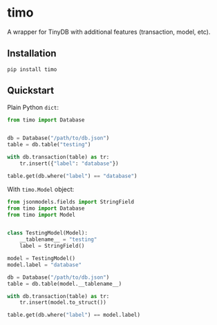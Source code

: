# timo

A wrapper for TinyDB with additional features (transaction, model, etc).

## Installation

    pip install timo

## Quickstart

Plain Python ``dict``:

```python
from timo import Database


db = Database("/path/to/db.json")
table = db.table("testing")

with db.transaction(table) as tr:
    tr.insert({"label": "database"})

table.get(db.where("label") == "database")
```

With ``timo.Model`` object:

```python
from jsonmodels.fields import StringField
from timo import Database
from timo import Model


class TestingModel(Model):
    __tablename__ = "testing"
    label = StringField()

model = TestingModel()
model.label = "database"

db = Database("/path/to/db.json")
table = db.table(model.__tablename__)

with db.transaction(table) as tr:
    tr.insert(model.to_struct())

table.get(db.where("label") == model.label)
```
